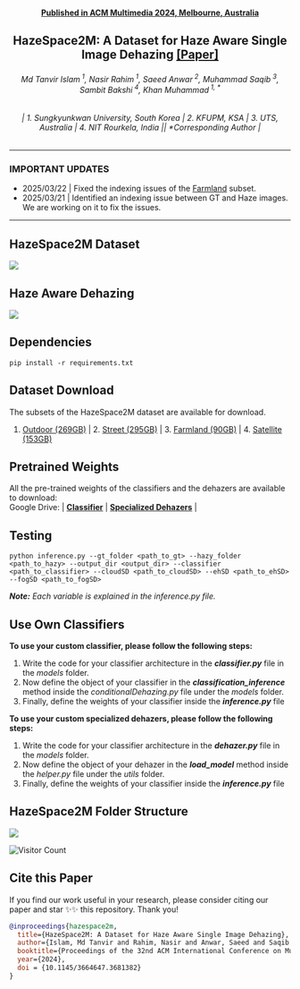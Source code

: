 <h4 align="center"><strong><a href="https://2024.acmmm.org/">Published in ACM Multimedia 2024, Melbourne, Australia</a></strong></h4>
<h2 align="center"><strong>HazeSpace2M: A Dataset for Haze Aware Single Image Dehazing <a href="https://tanvirnwu.github.io/assets/papers/HazeSpace2M.pdf" target="_blank">[Paper]</a></strong></h2>
<h6 align="center">Md Tanvir Islam<sup> 1</sup>, Nasir Rahim<sup> 1</sup>, Saeed Anwar<sup> 2</sup>, Muhammad Saqib<sup> 3</sup>, Sambit Bakshi<sup> 4</sup>, Khan Muhammad<sup> 1, *</sup></h6>
<h6 align="center">| 1. Sungkyunkwan University, South Korea | 2. KFUPM, KSA | 3. UTS, Australia | 4. NIT Rourkela, India || *Corresponding Author |</h6> 
<hr>


### IMPORTANT UPDATES
- 2025/03/22 | Fixed the indexing issues of the [Farmland](https://huggingface.co/datasets/tanvirnwu/HazeSpace2M/tree/main/Farmland) subset.
- 2025/03/21 | Identified an indexing issue between GT and Haze images. We are working on it to fix the issues.
<hr>

## HazeSpace2M Dataset

![](./assets/HazeSpace2M.jpg)

## Haze Aware Dehazing
![](./assets/proposedFramework.jpg)

## Dependencies
```
pip install -r requirements.txt
````

## Dataset Download
The subsets of the HazeSpace2M dataset are available for download.
1. [Outdoor (269GB)](https://huggingface.co/datasets/tanvirnwu/HazeSpace2M/tree/main/Outdoor) | 2. [Street (295GB)](https://huggingface.co/datasets/tanvirnwu/HazeSpace2M/tree/main/Street) | 3. [Farmland (90GB)](https://huggingface.co/datasets/tanvirnwu/HazeSpace2M/tree/main/Farmland) | 4. [Satellite (153GB)](https://huggingface.co/datasets/tanvirnwu/HazeSpace2M/tree/main/Satellite) 

## Pretrained Weights
All the pre-trained weights of the classifiers and the dehazers are available to download:
<br>
Google Drive: | [**Classifier**](https://drive.google.com/drive/folders/147o4ltcZUYyct8oaTED4KuJFkAiV66zC?usp=sharing) | [**Specialized Dehazers**](https://drive.google.com/drive/folders/110cLD5pfLqLuIV95yBBTvXhbIQ2aZ2kd?usp=sharing) |
## Testing
```
python inference.py --gt_folder <path_to_gt> --hazy_folder <path_to_hazy> --output_dir <output_dir> --classifier <path_to_classifier> --cloudSD <path_to_cloudSD> --ehSD <path_to_ehSD> --fogSD <path_to_fogSD>

````
_**Note:** Each variable is explained in the inference.py file._


## Use Own Classifiers
**To use your custom classifier, please follow the following steps:**
1. Write the code for your classifier architecture in the _**classifier.py**_ file in the _models_ folder.
2. Now define the object of your classifier in the _**classification_inference**_ method inside the _conditionalDehazing.py_ file under the _models_ folder.
3. Finally, define the weights of your classifier inside the _**inference.py**_ file
   
**To use your custom specialized dehazers, please follow the following steps:**
1. Write the code for your classifier architecture in the _**dehazer.py**_ file in the _models_ folder.
2. Now define the object of your dehazer in the _**load_model**_ method inside the _helper.py_ file under the _utils_ folder.
3. Finally, define the weights of your classifier inside the _**inference.py**_ file

## HazeSpace2M Folder Structure
![](./assets/datasetStructure-02.jpg)


![Visitor Count](https://komarev.com/ghpvc/?username=tanvirnwu&repo=HazeSpace2M&style=for-the-badge&label=Project%20Views)


## Cite this Paper

If you find our work useful in your research, please consider citing our paper and star ✨✨ this repository. Thank you!

```bibtex
@inproceedings{hazespace2m,
  title={HazeSpace2M: A Dataset for Haze Aware Single Image Dehazing},
  author={Islam, Md Tanvir and Rahim, Nasir and Anwar, Saeed and Saqib Muhammad and Bakshi, Sambit and Muhammad, Khan},
  booktitle={Proceedings of the 32nd ACM International Conference on Multimedia},
  year={2024},
  doi = {10.1145/3664647.3681382}
}
